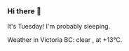 ### Hi there :wave:

It's Tuesday! I'm probably sleeping.

Weather in Victoria BC: clear , at +13°C.
